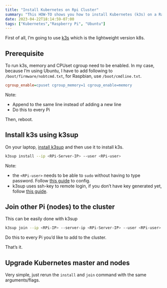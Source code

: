 ```yaml
---
title: "Install Kubernetes on Rpi Cluster"
summary: "This HOW-TO shows you how to install Kubernetes (k3s) on a Raspberry Pi 4 cluster with k3sup."
date: 2023-04-22T18:14:59-07:00
tags: ["Kubernetes","Raspberry Pi", "Ubuntu"]
---
```


First of all, I’m going to use [k3s](https://k3s.io/) which is the lightweight version k8s.

## Prerequisite

To run k3s, memory and CPUset cgroup need to be enabled. 
In my case, because I’m using Ubuntu, I have to add following to `/boot/firmware/nobtcmd.txt`, for Raspbian, use `/boot/cmdline.txt`.

```ini
cgroup_enable=cpuset cgroup_memory=1 cgroup_enable=memory
```

Note:
- Append to the same line instead of adding a new line
- Do this to every Pi

Then, reboot.

## Install k3s using k3sup

On your laptop, [install k3sup](https://github.com/alexellis/k3sup#download-k3sup-tldr) and then use it to install k3s.

```bash
k3sup install --ip <RPi-Server-IP> --user <RPi-user>
```

Note:
- the `<RPi-user>` needs to be able to `sudo` without having to type password. 
Follow [this guide](https://github.com/alexellis/k3sup#pre-requisites-for-k3sup-servers-and-agents) to config.
- k3sup uses ssh-key to remote login, if you don’t have key generated yet, follow 
[this guide](https://www.adamdehaven.com/blog/how-to-generate-an-ssh-key-and-add-your-public-key-to-the-server-for-authentication/).


## Join other Pi (nodes) to the cluster

This can be easily done with k3sup

```bash
k3sup join --ip <RPi-IP> --server-ip <RPi-Server-IP> --user <RPi-user>
```

Do this to every Pi you’d like to add to the cluster.

That’s it.

## Upgrade Kubernetes master and nodes

Very simple, just rerun the `install` and `join` command with the same arguments/flags.
